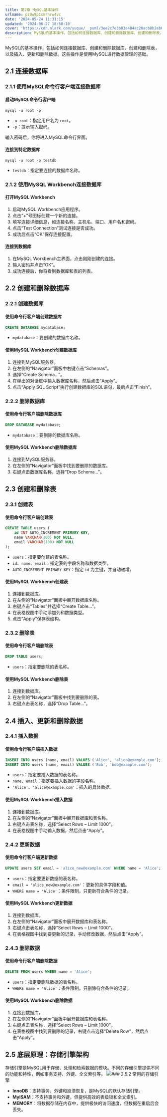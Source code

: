 ```yaml
---
title: 第2章 MySQL基本操作
urlname: pz0w9p1xmrhrw4vc
date: '2024-05-24 11:31:15'
updated: '2024-06-27 18:50:10'
cover: 'https://cdn.nlark.com/yuque/__puml/3ee2c7e3b83a484ac20acb8b2eb6770c.svg'
description: MySQL的基本操作，包括如何连接数据库、创建和删除数据库、创建和删除表，以及插入、更新和删除数据。这些操作是使用MySQL进行数据管理的基础。2.1 连接数据库2.1.1 使用MySQL命令行客户端连接数据库启动MySQL命令行客户端mysql -u root -p-u root：指定用户名...
---
```

MySQL的基本操作，包括如何连接数据库、创建和删除数据库、创建和删除表，以及插入、更新和删除数据。这些操作是使用MySQL进行数据管理的基础。

## 2.1 连接数据库

### 2.1.1 使用MySQL命令行客户端连接数据库

#### 启动MySQL命令行客户端

```shell
mysql -u root -p
```

- `-u root`：指定用户名为 `root`。
- `-p`：提示输入密码。

输入密码后，你将进入MySQL命令行界面。

#### 连接到特定数据库

```shell
mysql -u root -p testdb
```

- `testdb`：指定要连接的数据库名称。

### 2.1.2 使用MySQL Workbench连接数据库

#### 打开MySQL Workbench

1. 启动MySQL Workbench应用程序。
2. 点击“+”号图标创建一个新的连接。
3. 填写连接详细信息，如连接名称、主机名、端口、用户名和密码。
4. 点击“Test Connection”测试连接是否成功。
5. 成功后点击“OK”保存连接配置。

#### 连接到数据库

1. 在MySQL Workbench主界面，点击刚刚创建的连接。
2. 输入密码并点击“OK”。
3. 成功连接后，你将看到数据库和表的列表。

## 2.2 创建和删除数据库

### 2.2.1 创建数据库

#### 使用命令行客户端创建数据库

```sql
CREATE DATABASE mydatabase;
```

- `mydatabase`：要创建的数据库名称。

#### 使用MySQL Workbench创建数据库

1. 连接到MySQL服务器。
2. 在左侧的“Navigator”面板中右键点击“Schemas”。
3. 选择“Create Schema…”。
4. 在弹出的对话框中输入数据库名称，然后点击“Apply”。
5. 点击“Apply SQL Script”执行创建数据库的SQL语句，最后点击“Finish”。

### 2.2.2 删除数据库

#### 使用命令行客户端删除数据库

```sql
DROP DATABASE mydatabase;
```

- `mydatabase`：要删除的数据库名称。

#### 使用MySQL Workbench删除数据库

1. 连接到MySQL服务器。
2. 在左侧的“Navigator”面板中找到要删除的数据库。
3. 右键点击数据库名称，选择“Drop Schema…”。

## 2.3 创建和删除表

### 2.3.1 创建表

#### 使用命令行客户端创建表

```sql
CREATE TABLE users (
    id INT AUTO_INCREMENT PRIMARY KEY,
    name VARCHAR(100) NOT NULL,
    email VARCHAR(100) NOT NULL
);
```

- `users`：指定要创建的表名称。
- `id`、`name`、`email`：指定表的字段名称和数据类型。
- `AUTO_INCREMENT PRIMARY KEY`：指定 `id` 为主键，并自动递增。

#### 使用MySQL Workbench创建表

1. 连接到数据库。
2. 在左侧的“Navigator”面板中展开数据库名称。
3. 右键点击“Tables”并选择“Create Table…”。
4. 在表格视图中手动添加列和数据类型。
5. 点击“Apply”保存表结构。

### 2.3.2 删除表

#### 使用命令行客户端删除表

```sql
DROP TABLE users;
```

- `users`：指定要删除的表名称。

#### 使用MySQL Workbench删除表

1. 连接到数据库。
2. 在左侧的“Navigator”面板中找到要删除的表。
3. 右键点击表名称，选择“Drop Table…”。

## 2.4 插入、更新和删除数据

### 2.4.1 插入数据

#### 使用命令行客户端插入数据

```sql
INSERT INTO users (name, email) VALUES ('Alice', 'alice@example.com');
INSERT INTO users (name, email) VALUES ('Bob', 'bob@example.com');
```

- `users`：指定要插入数据的表名称。
- `name`、`email`：指定要插入数据的字段名称。
- `'Alice'`、`'alice@example.com'`：插入的具体数据。

#### 使用MySQL Workbench插入数据

1. 连接到数据库。
2. 在左侧的“Navigator”面板中展开数据库和表名称。
3. 右键点击表名称，选择“Select Rows – Limit 1000”。
4. 在表格视图中手动输入数据，然后点击“Apply”。

### 2.4.2 更新数据

#### 使用命令行客户端更新数据

```sql
UPDATE users SET email = 'alice_new@example.com' WHERE name = 'Alice';
```

- `users`：指定要更新数据的表名称。
- `email = 'alice_new@example.com'`：更新的具体字段和值。
- `WHERE name = 'Alice'`：条件限制，只更新符合条件的记录。

#### 使用MySQL Workbench更新数据

1. 连接到数据库。
2. 在左侧的“Navigator”面板中展开数据库和表名称。
3. 右键点击表名称，选择“Select Rows – Limit 1000”。
4. 在表格视图中找到要更新的记录，手动修改数据，然后点击“Apply”。

### 2.4.3 删除数据

#### 使用命令行客户端删除数据

```sql
DELETE FROM users WHERE name = 'Alice';
```

- `users`：指定要删除数据的表名称。
- `WHERE name = 'Alice'`：条件限制，只删除符合条件的记录。

#### 使用MySQL Workbench删除数据

1. 连接到数据库。
2. 在左侧的“Navigator”面板中展开数据库和表名称。
3. 右键点击表名称，选择“Select Rows – Limit 1000”。
4. 在表格视图中找到要删除的记录，右键点击选择“Delete Row”，然后点击“Apply”。

## 2.5 底层原理：存储引擎架构
存储引擎是MySQL用于存储、处理和检索数据的模块。不同的存储引擎提供不同的功能和特性，例如事务支持、外键、全文索引等。
![](https://oss1.aistar.cool/elog-offer-now/409ba50f9af2d15796d8ddbf63bfdf87.svg)### 2.5.2 常用的存储引擎

- **InnoDB**：支持事务、外键和崩溃恢复，是MySQL的默认存储引擎。
- **MyISAM**：不支持事务和外键，但提供高效的表级锁和全文索引。
- **MEMORY**：将数据存储在内存中，提供极快的访问速度，但数据在重启后会丢失。

